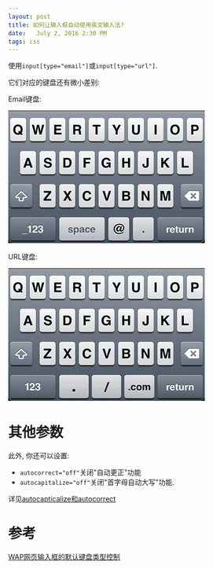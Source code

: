 ```yaml
---
layout: post
title: 如何让输入框自动使用英文输入法?
date:   July 2, 2016 2:30 PM
tags: css
---
```


使用`input[type="email"]`或`input[type="url"]`.

它们对应的键盘还有微小差别:

Email键盘:

![Email Keyboard](/images/2016-07-02-how-to-let-input-use-english-keyboard/email.png)

URL键盘:

![URL Keyboard](/images/2016-07-02-how-to-let-input-use-english-keyboard/url.png)

# 其他参数

此外, 你还可以设置:

* `autocorrect="off"`关闭"自动更正"功能
* `autocapitalize="off"`关闭"首字母自动大写"功能.

详见[autocapticalize和autocorrect](/2016/07/02/autocapitalize-autocorrect.html)

# 参考

[WAP网页输入框的默认键盘类型控制](http://www.cnblogs.com/txw1958/p/3231947.html)